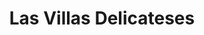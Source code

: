 ---
title: "Las Villas Delicateses"
url: /ciudad-guayana-puerto-ordaz/las-villas-delicateses/
shop: panadería
---